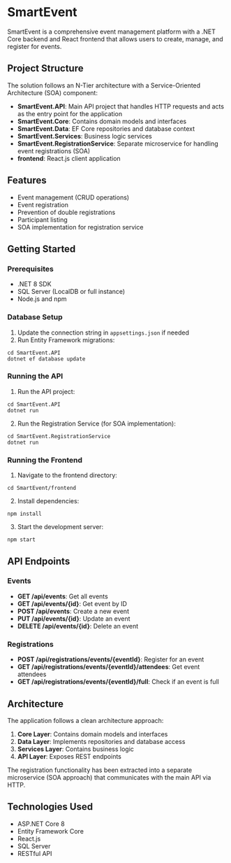 # SmartEvent

SmartEvent is a comprehensive event management platform with a .NET Core backend and React frontend that allows users to create, manage, and register for events.

## Project Structure

The solution follows an N-Tier architecture with a Service-Oriented Architecture (SOA) component:

- **SmartEvent.API**: Main API project that handles HTTP requests and acts as the entry point for the application
- **SmartEvent.Core**: Contains domain models and interfaces
- **SmartEvent.Data**: EF Core repositories and database context
- **SmartEvent.Services**: Business logic services
- **SmartEvent.RegistrationService**: Separate microservice for handling event registrations (SOA)
- **frontend**: React.js client application

## Features

- Event management (CRUD operations)
- Event registration
- Prevention of double registrations
- Participant listing
- SOA implementation for registration service

## Getting Started

### Prerequisites

- .NET 8 SDK
- SQL Server (LocalDB or full instance)
- Node.js and npm

### Database Setup

1. Update the connection string in `appsettings.json` if needed
2. Run Entity Framework migrations:

```
cd SmartEvent.API
dotnet ef database update
```

### Running the API

1. Run the API project:

```
cd SmartEvent.API
dotnet run
```

2. Run the Registration Service (for SOA implementation):

```
cd SmartEvent.RegistrationService
dotnet run
```

### Running the Frontend

1. Navigate to the frontend directory:

```
cd SmartEvent/frontend
```

2. Install dependencies:

```
npm install
```

3. Start the development server:

```
npm start
```

## API Endpoints

### Events

- **GET /api/events**: Get all events
- **GET /api/events/{id}**: Get event by ID
- **POST /api/events**: Create a new event
- **PUT /api/events/{id}**: Update an event
- **DELETE /api/events/{id}**: Delete an event

### Registrations

- **POST /api/registrations/events/{eventId}**: Register for an event
- **GET /api/registrations/events/{eventId}/attendees**: Get event attendees
- **GET /api/registrations/events/{eventId}/full**: Check if an event is full

## Architecture

The application follows a clean architecture approach:

1. **Core Layer**: Contains domain models and interfaces
2. **Data Layer**: Implements repositories and database access
3. **Services Layer**: Contains business logic
4. **API Layer**: Exposes REST endpoints

The registration functionality has been extracted into a separate microservice (SOA approach) that communicates with the main API via HTTP.

## Technologies Used

- ASP.NET Core 8
- Entity Framework Core
- React.js
- SQL Server
- RESTful API 